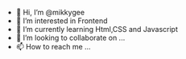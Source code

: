 - 👋 Hi, I’m @mikkygee
- 👀 I’m interested in Frontend
- 🌱 I’m currently learning Html,CSS and Javascript
- 💞️ I’m looking to collaborate on ...
- 📫 How to reach me ...

<!---
mikkygee/mikkygee is a ✨ special ✨ repository because its `README.md` (this file) appears on your GitHub profile.
You can click the Preview link to take a look at your changes.
--->
